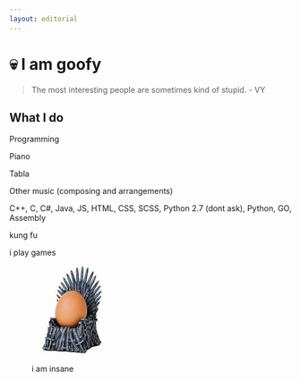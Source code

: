 ```yaml
---
layout: editorial
---
```


# 💀 I am goofy

> The most interesting people are sometimes kind of stupid. - VY

## What I do

Programming

Piano

Tabla

Other music (composing and arrangements)


C++, C, C#, Java, JS, HTML, CSS, SCSS, Python 2.7 (dont ask), Python,  GO, Assembly

kung fu

i play games

<figure><img src=".gitbook/assets/asdf (1).png" alt=""><figcaption><p>i am insane</p></figcaption></figure>

